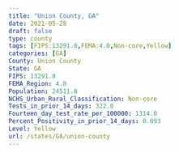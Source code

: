 ```yaml
---
title: "Union County, GA"
date: 2021-05-28
draft: false
type: county
tags: [FIPS:13291.0,FEMA:4.0,Non-core,Yellow]
categories: [GA]
County: Union County
State: GA
FIPS: 13291.0
FEMA_Region: 4.0
Population: 24511.0
NCHS_Urban_Rural_Classification: Non-core
Tests_in_prior_14_days: 322.0
Fourteen_day_test_rate_per_100000: 1314.0
Percent_Positivity_in_prior_14_days: 0.093
Level: Yellow
url: /states/GA/union-county
---
```



